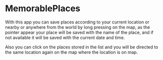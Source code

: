 # MemorablePlaces

With this app you can save places according to your current location or nearby or anywhere from the world by long pressing on the map, as the pointer appear your place will be saved with the name of the place, and if not available it will be saved with the current date and time.

Also you can click on the places stored in the list and you will be directed to the same location again on the map where the location is on map.
